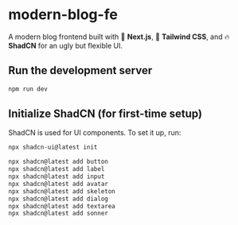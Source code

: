 # modern-blog-fe
A modern blog frontend built with 🚀 **Next.js**, 🎨 **Tailwind CSS**, and 🔥 **ShadCN** for an ugly but flexible UI.

## Run the development server
```bash
npm run dev
```

## Initialize ShadCN (for first-time setup)
ShadCN is used for UI components. To set it up, run:
```bash
npx shadcn-ui@latest init
```

```bash
npx shadcn@latest add button
npx shadcn@latest add label
npx shadcn@latest add input
npx shadcn@latest add avatar
npx shadcn@latest add skeleton
npx shadcn@latest add dialog
npx shadcn@latest add textarea
npx shadcn@latest add sonner
```
